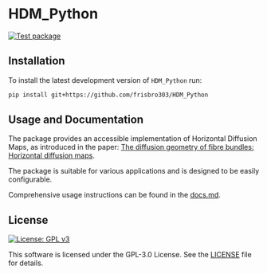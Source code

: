# HDM_Python
[![Test package](https://github.com/frisbro303/HDM_Python/actions/workflows/test.yml/badge.svg)](https://github.com/frisbro303/HDM_Python/actions/workflows/test.yml)

## Installation
To install the latest development version of `HDM_Python` run:
```bash
pip install git+https://github.com/frisbro303/HDM_Python
```

## Usage and Documentation
The package provides an accessible implementation of Horizontal Diffusion Maps, as introduced in the paper: [The diffusion geometry of fibre bundles: Horizontal diffusion maps](https://www.sciencedirect.com/science/article/pii/S1063520318302215).

The package is suitable for various applications and is designed to be easily configurable.

Comprehensive usage instructions can be found in the [docs.md](docs.md).

## License
[![License: GPL v3](https://img.shields.io/badge/License-GPLv3-blue.svg)](https://www.gnu.org/licenses/gpl-3.0)

This software is licensed under the GPL-3.0 License. See the [LICENSE](https://github.com/frisbro303/SignDNE/blob/2347bf47a35affe612ac8d60e64805a3f1891951/LICENSE) file for details. 

